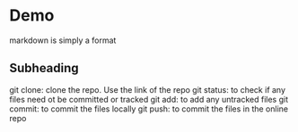 # Demo
markdown is simply a format

## Subheading
git clone: clone the repo. Use the link of the repo
git status: to check if any files need ot be committed or tracked
git add: to add any untracked files
git commit: to commit the files locally
git push: to commit the files in the online repo